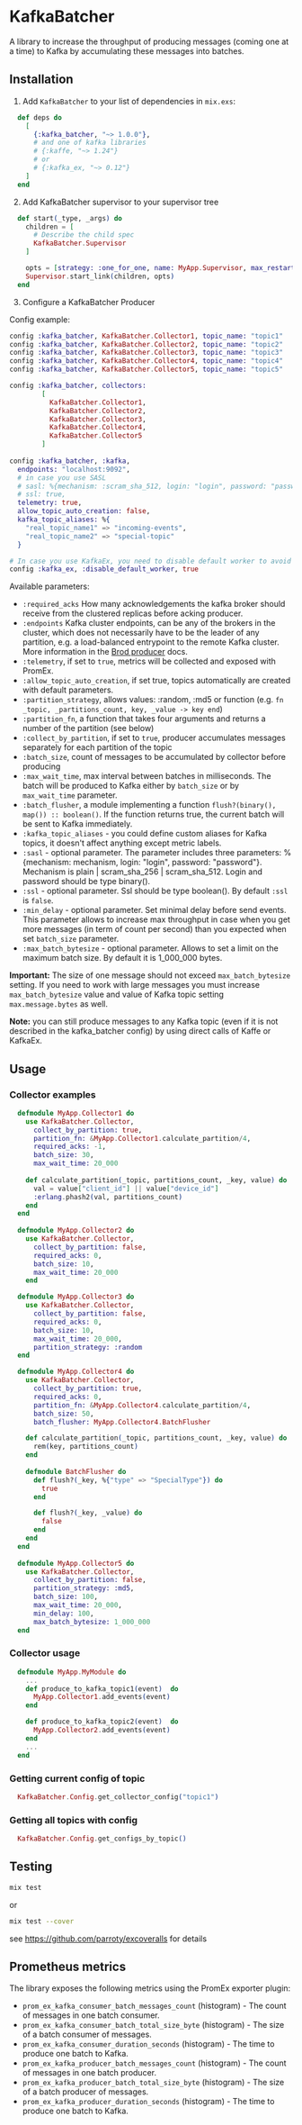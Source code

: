 # KafkaBatcher

A library to increase the throughput of producing messages (coming one at a time) to Kafka by accumulating these messages into batches.

## Installation

  1. Add `KafkaBatcher` to your list of dependencies in `mix.exs`:

  ```elixir
    def deps do
      [
        {:kafka_batcher, "~> 1.0.0"},
        # and one of kafka libraries
        # {:kaffe, "~> 1.24"}
        # or
        # {:kafka_ex, "~> 0.12"}
      ]
    end
  ```

  2. Add KafkaBatcher supervisor to your supervisor tree 
  ```elixir
    def start(_type, _args) do
      children = [
        # Describe the child spec
        KafkaBatcher.Supervisor
      ]

      opts = [strategy: :one_for_one, name: MyApp.Supervisor, max_restarts: 3, max_seconds: 5]
      Supervisor.start_link(children, opts)
    end
  ```  
  
  3. Configure a KafkaBatcher Producer

  Config example:

  ```elixir
  config :kafka_batcher, KafkaBatcher.Collector1, topic_name: "topic1"
  config :kafka_batcher, KafkaBatcher.Collector2, topic_name: "topic2"
  config :kafka_batcher, KafkaBatcher.Collector3, topic_name: "topic3"
  config :kafka_batcher, KafkaBatcher.Collector4, topic_name: "topic4"
  config :kafka_batcher, KafkaBatcher.Collector5, topic_name: "topic5"

  config :kafka_batcher, collectors:
          [
            KafkaBatcher.Collector1,
            KafkaBatcher.Collector2,
            KafkaBatcher.Collector3,
            KafkaBatcher.Collector4,
            KafkaBatcher.Collector5
          ]
          
  config :kafka_batcher, :kafka,
    endpoints: "localhost:9092",
    # in case you use SASL
    # sasl: %{mechanism: :scram_sha_512, login: "login", password: "password"},
    # ssl: true,
    telemetry: true,
    allow_topic_auto_creation: false,
    kafka_topic_aliases: %{
      "real_topic_name1" => "incoming-events",
      "real_topic_name2" => "special-topic"
    }
  
  # In case you use KafkaEx, you need to disable default worker to avoid crashes
  config :kafka_ex, :disable_default_worker, true
  ```

Available parameters:

* `:required_acks` How many acknowledgements the kafka broker should receive from the clustered replicas before acking producer.
* `:endpoints` Kafka cluster endpoints, can be any of the brokers in the cluster, which does not necessarily have to be the leader of any partition, e.g. a load-balanced entrypoint to the remote Kafka cluster.
  More information in the [Brod producer](https://github.com/kafka4beam/brod/blob/master/src/brod_producer.erl) docs.
* `:telemetry`, if set to `true`, metrics will be collected and exposed with PromEx.
* `:allow_topic_auto_creation`, if set true, topics automatically are created with default parameters.
* `:partition_strategy`, allows values: :random, :md5 or function (e.g. `fn _topic, _partitions_count, key, _value -> key end`)
* `:partition_fn`, a function that takes four arguments and returns a number of the partition (see below)
* `:collect_by_partition`, if set to `true`, producer accumulates messages separately for each partition of the topic
* `:batch_size`, count of messages to be accumulated by collector before producing
* `:max_wait_time`, max interval between batches in milliseconds. The batch will be produced to Kafka either by `batch_size` or by `max_wait_time` parameter.
* `:batch_flusher`, a module implementing a function `flush?(binary(), map()) :: boolean()`.
  If the function returns true, the current batch will be sent to Kafka immediately.
* `:kafka_topic_aliases` - you could define custom aliases for Kafka topics, it doesn't affect anything except metric labels.
* `:sasl` - optional parameter. The parameter includes three parameters: 
  %{mechanism: mechanism, login: "login", password: "password"}. Mechanism is 
  plain | scram_sha_256 | scram_sha_512. Login and password should be type binary().
* `:ssl` - optional parameter. Ssl should be type boolean(). By default `:ssl` is `false`.
* `:min_delay` - optional parameter. Set minimal delay before send events. This parameter allows to increase max throughput in case when you get more messages (in term of count per second) than you expected when set `batch_size` parameter.
* `:max_batch_bytesize` -  optional parameter. Allows to set a limit on the maximum batch size. By default it is 1_000_000 bytes.

**Important:** The size of one message should not exceed `max_batch_bytesize` setting. If you need to work with large messages you must increase `max_batch_bytesize` value and value of Kafka topic setting `max.message.bytes` as well.

**Note:** you can still produce messages to any Kafka topic (even if it is not described in the kafka_batcher config) by using direct calls of Kaffe or KafkaEx.


## Usage

### Collector examples

```elixir
  defmodule MyApp.Collector1 do
    use KafkaBatcher.Collector, 
      collect_by_partition: true,
      partition_fn: &MyApp.Collector1.calculate_partition/4,
      required_acks: -1,
      batch_size: 30,
      max_wait_time: 20_000
                                        
    def calculate_partition(_topic, partitions_count, _key, value) do
      val = value["client_id"] || value["device_id"]
      :erlang.phash2(val, partitions_count)
    end
  end
  
  defmodule MyApp.Collector2 do
    use KafkaBatcher.Collector, 
      collect_by_partition: false,
      required_acks: 0,
      batch_size: 10,
      max_wait_time: 20_000
    end

  defmodule MyApp.Collector3 do
    use KafkaBatcher.Collector, 
      collect_by_partition: false,
      required_acks: 0,
      batch_size: 10,
      max_wait_time: 20_000,
      partition_strategy: :random
  end

  defmodule MyApp.Collector4 do
    use KafkaBatcher.Collector, 
      collect_by_partition: true,
      required_acks: 0,
      partition_fn: &MyApp.Collector4.calculate_partition/4,
      batch_size: 50,
      batch_flusher: MyApp.Collector4.BatchFlusher

    def calculate_partition(_topic, partitions_count, _key, value) do
      rem(key, partitions_count)
    end
    
    defmodule BatchFlusher do
      def flush?(_key, %{"type" => "SpecialType"}) do
        true
      end

      def flush?(_key, _value) do
        false
      end
    end
  end
  
  defmodule MyApp.Collector5 do
    use KafkaBatcher.Collector, 
      collect_by_partition: false,
      partition_strategy: :md5,
      batch_size: 100,
      max_wait_time: 20_000,
      min_delay: 100,
      max_batch_bytesize: 1_000_000
  end
``` 

### Collector usage

```elixir
  defmodule MyApp.MyModule do
    ...
    def produce_to_kafka_topic1(event)  do
      MyApp.Collector1.add_events(event)
    end

    def produce_to_kafka_topic2(event)  do
      MyApp.Collector2.add_events(event)
    end
    ...
  end

```

### Getting current config of topic

  ```elixir
    KafkaBatcher.Config.get_collector_config("topic1")
  ```

### Getting all topics with config

  ```elixir
    KafkaBatcher.Config.get_configs_by_topic()
  ```

## Testing

```bash
mix test
```

or

```bash
mix test --cover
```
see https://github.com/parroty/excoveralls for details


## Prometheus metrics

The library exposes the following metrics using the PromEx exporter plugin:

- `prom_ex_kafka_consumer_batch_messages_count` (histogram) - The count of messages in one batch consumer.
- `prom_ex_kafka_consumer_batch_total_size_byte` (histogram) - The size of a batch consumer of messages.
- `prom_ex_kafka_consumer_duration_seconds` (histogram) - The time to produce one batch to Kafka.
- `prom_ex_kafka_producer_batch_messages_count` (histogram) - The count of messages in one batch producer.
- `prom_ex_kafka_producer_batch_total_size_byte` (histogram) - The size of a batch producer of messages.
- `prom_ex_kafka_producer_duration_seconds` (histogram) - The time to produce one batch to Kafka.
